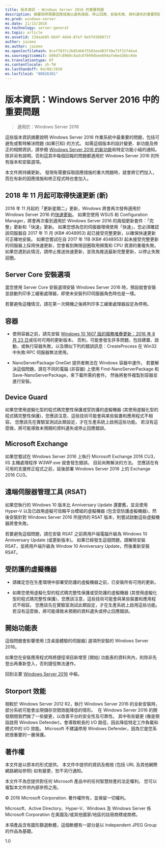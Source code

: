 ```yaml
---
title: 版本資訊 - Windows Server 2016 的重要問題
description: 摘要說明需要因應措施以避免損毀、停止回應、安裝失敗、資料遺失的重要問題。
ms.prod: windows-server
ms.date: 11/13/2018
ms.technology: server-general
ms.topic: article
ms.assetid: 134aab85-664f-4d44-87ef-9e5fd389071f
author: jaimeo
ms.author: jaimeo
ms.openlocfilehash: 8ceff837c2b85466f5583eed03f39e73f32fd4a4
ms.sourcegitcommit: b00d7c8968c4adc8f699dbee694afe6ed36bc9de
ms.translationtype: HT
ms.contentlocale: zh-TW
ms.lasthandoff: 04/08/2020
ms.locfileid: "80826381"
---
```

# <a name="release-notes-important-issues-in-windows-server-2016"></a>版本資訊：Windows Server 2016 中的重要問題

>適用於：Windows Server 2016

這些版本資訊摘要說明 Windows Server 2016 作業系統中最重要的問題，包括可避免或暫時解決問題 (如果已知) 的方式。 如需這個版本的設計變更、新功能及修正的相關資訊，請參閱 [Windows Server 2016 的新功能](whats-new-in-windows-server-2016.md)和特定功能小組的通知。 除非另有說明，否則這其中每個回報的問題都適用於 Windows Server 2016 的所有版本和安裝選項。

本文件將持續更新。 發現有需要採取因應措施的重大問題時，就會將它們加入，而在有新的因應措施和修正程式時也會加入。

## <a name="express-updates-available-starting-in-november-2018-new"></a>2018 年 11 月起可取得快速更新 (新)

2018 年 11 月起的「更新星期二」更新，Windows 將會再次發佈適用於 Windows Server 2016 的[快速更新](express-updates.md)。 如果您使用 WSUS 和 Configuration Manager，將會再次看到適用於 Windows Server 2016 的兩個更新套件：「完整」更新和「快速」更新。 如果您想為您的伺服器環境使用「快速」，您必須確認該伺服器自 2017 年 11 月 (KB# 4048953) 起已接受完整更新，以確保快速更新可正確地安裝。 如果您嘗試在自 2017 年 11B (KB# 4048953) 起未接受完整更新的伺服器上採用快速更新，您會看到無限迴圈取用頻寬和 CPU 資源的重複失敗。 如果您遇到此情況，請停止推送快速更新，並改為推送最新完整更新，以停止失敗迴圈。

## <a name="server-core-installation-option"></a>Server Core 安裝選項

[comment]: # (ID:370; Submitter: amason; state: 已核准)

當您使用 Server Core 安裝選項安裝 Windows Server 2016 時，預設就會安裝並啟動列印多工緩衝處理器，即使未安裝列印伺服器角色時也是一樣。

若要避免這種情況，請在第一次開機之後將列印多工緩衝處理器設定為停用。

## <a name="containers"></a>容器

[comment]: # (ID:371; Submitter: taylorb; state: 已核准)
- 使用容器之前，請先安裝 [Windows 10 1607 版的服務堆疊更新：2016 年 8 月 23 日](https://support.microsoft.com/kb/3176936)或任何可用的更新版本。 否則，可能會發生許多問題，包括建置、啟動，或執行容器失敗，以及類似下列的錯誤訊息：CreateProcess 在 Win32 中失敗:RPC 伺服器無法使用。

[comment]: # (ID:373; Submitter: plang; state: 已核准)
- NanoServerPackage OneGet 提供者無法在 Windows 容器中運作。 若要解決這個問題，請在不同的電腦 (非容器) 上使用 Find-NanoServerPackage 和 Save-NanoServerPackage，來下載所需的套件。 然後將套件複製到容器並進行安裝。

## <a name="device-guard"></a>Device Guard

[comment]: # (ID:369; Submitter: nirb; state: 已核准)
如果您使用虛擬化型的程式碼完整性保護或受防護的虛擬機器 (其使用虛擬化型的程式碼完整性保護)，您應該注意，這些技術可能會與某些裝置和應用程式不相容。 您應該先在實驗室測試此類設定，才在生產系統上啟用這些功能。 若沒有這麼做，將可能導致未預期的資料遺失或停止回應錯誤。

## <a name="microsoft-exchange"></a>Microsoft Exchange

[comment]: # (ID:375; Submitter: wgries; state: 已核准)
如果您嘗試在 Windows Server 2016 上執行 Microsoft Exchange 2016 CU3，IIS 主機處理程序 W3WP.exe 就會發生錯誤。 目前尚無解決的方法。 您應該在有可用的支援修正程式之前，延後部署 Windows Server 2016 上的 Exchange 2016 CU3。

## <a name="remote-server-administration-tools-rsat"></a>遠端伺服器管理工具 (RSAT)

[comment]: # (ID:374; Submitter: ryanpu; state: 已核准)
如果您執行的 Windows 10 版本比 Anniversary Update 還要舊，並且使用 Hyper-V 以及已啟用虛擬可信賴平台模組的虛擬機器 (包含受防護虛擬機器)，然後安裝針對 Windows Server 2016 所提供的 RSAT 版本，則嘗試啟動這些虛擬機器將會失敗。

若要避免這個問題，請在安裝 RSAT 之前將用戶端電腦升級為 Windows 10 Anniversary Update (或更新版本)。 如果已經發生這個問題，請解除安裝 RSAT，並將用戶端升級為 Window 10 Anniversary Update，然後重新安裝 RSAT。

## <a name="shielded-virtual-machines"></a>受防護的虛擬機器

[comment]: # (ID:369; Submitter: nirb; state: 已核准)  
- 請確定您在生產環境中部署受防護的虛擬機器之前，已安裝所有可用的更新。

- 如果您使用虛擬化型的程式碼完整性保護或受防護的虛擬機器 (其使用虛擬化型的程式碼完整性保護)，您應該注意，這些技術可能會與某些裝置和應用程式不相容。 您應該先在實驗室測試此類設定，才在生產系統上啟用這些功能。 若沒有這麼做，將可能導致未預期的資料遺失或停止回應錯誤。

## <a name="start-menu"></a>開始功能表

[comment]: # (ID:372; Submitter: samli; state: 已核准)
這個問題會影響使用 [含桌面體驗的伺服器] 選項所安裝的 Windows Server 2016。

如果您在安裝應用程式時將捷徑項目新增至 [開始]  功能表的資料夾內，則除非先登出再重新登入，否則捷徑無法運作。

回到主要 [Windows Server 2016](Windows-Server-2016.md) 中樞。

## <a name="storport-performance"></a>Storport 效能

相較於 Windows Server 2012 R2，執行 Windows Server 2016 的全新安裝時，部分系統可能會出現儲存空間效能降低的情形。  在 Windows Server 2016 的開發期間我們做了一些變更，以改善平台的安全性及可靠性。 其中有些變更 (像是預設啟用 Windows Defender)，會導致較長的 I/O 路徑，因此降低特定工作負載和模式中的 I/O 效能。 Microsoft 不建議停用 Windows Defender，因為它是您系統很重要的一層保護。  

## <a name="copyright"></a>著作權

本文件是以原本的形式提供。 本文件中提供的資訊及檢視 (包括 URL 及其他網際網路網站參照) 如有變更，恕不另行通知。  

本文件不為您提供對任何 Microsoft 產品中的任何智慧財產的法定權利。 您可以複製本文件供內部參照之用。  

&copy; 2016 Microsoft Corporation. 著作權所有，並保留一切權利。  

Microsoft、Active Directory、Hyper-V、Windows 及 Windows Server 係 Microsoft Corporation 在美國及/或其他國家/地區的註冊商標或商標。  

本項產品含有圖形篩選軟體，這個軟體有一部分是以 Independent JPEG Group 的作品為基礎。  

1.0
